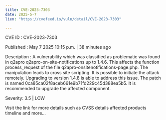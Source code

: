 ```yaml
---
title: CVE-2023-7303
date: 2025-5-7
lien: "https://cvefeed.io/vuln/detail/CVE-2023-7303"

---
```


CVE ID : CVE-2023-7303

Published :  May 7
2025
10:15 p.m. | 38 minutes ago

Description : A vulnerability
which was classified as problematic
was found in q2apro q2apro-on-site-notifications up to 1.4.6. This affects the function process_request of the file q2apro-onsitenotifications-page.php. The manipulation leads to cross site scripting. It is possible to initiate the attack remotely. Upgrading to version 1.4.8 is able to address this issue. The patch is named 0ca85ca02f8aceb661e9b71fd229c45d388ea5b5. It is recommended to upgrade the affected component.

Severity: 3.5 | LOW

Visit the link for more details
such as CVSS details
affected products
timeline
and more...

